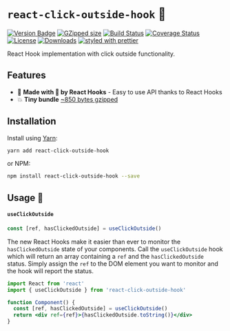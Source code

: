 # `react-click-outside-hook` 🎣

[![Version Badge][npm-version-svg]][package-url]
[![GZipped size][npm-minzip-svg]][bundlephobia-url]
[![Build Status][travis-svg]][travis-url]
[![Coverage Status][coveralls-svg]][coveralls-url]
[![License][license-image]][license-url]
[![Downloads][downloads-image]][downloads-url]
[![styled with prettier][prettier-svg]][prettier-url]

React Hook implementation with click outside functionality.

## Features

- 🎣 **Made with 💖 by React Hooks** - Easy to use API thanks to React Hooks
- 💥 **Tiny bundle** [~850 bytes gzipped][bundlephobia-url]

## Installation

Install using [Yarn](https://yarnpkg.com):

```sh
yarn add react-click-outside-hook
```

or NPM:

```sh
npm install react-click-outside-hook --save
```

## Usage 🎣

#### `useClickOutside`

```js
const [ref, hasClickedOutside] = useClickOutside()
```

The new React Hooks make it easier than ever to monitor the `hasClickedOutside` state of
your components. Call the `useClickOutside` hook which will return an array containing a `ref` and the
`hasClickedOutside` status.
Simply assign the `ref` to the DOM element you want to monitor and the hook will
report the status.

```jsx
import React from 'react'
import { useClickOutside } from 'react-click-outside-hook'

function Component() {
  const [ref, hasClickedOutside] = useClickOutside()
  return <div ref={ref}>{hasClickedOutside.toString()}</div>
}
```

[package-url]: https://npmjs.org/package/react-click-outside-hook
[npm-version-svg]: https://img.shields.io/npm/v/react-click-outside-hook.svg
[npm-minzip-svg]: https://img.shields.io/bundlephobia/minzip/react.svg
[bundlephobia-url]: https://bundlephobia.com/result?p=react-click-outside-hook
[travis-svg]: https://travis-ci.com/bdeloeste/react-click-outside-hook.svg
[travis-url]: https://travis-ci.com/bdeloeste/react-click-outside-hook
[coveralls-svg]: https://coveralls.io/repos/github/bdeloeste/react-click-outside-hook/badge.svg?branch=master
[coveralls-url]: https://coveralls.io/github/bdeloeste/react-click-outside-hook?branch=master
[license-image]: http://img.shields.io/npm/l/react-click-outside-hook.svg
[license-url]: LICENSE
[downloads-image]: http://img.shields.io/npm/dm/react-click-outside-hook.svg
[downloads-url]: http://npm-stat.com/charts.html?package=react-click-outside-hook
[prettier-svg]: https://img.shields.io/badge/styled_with-prettier-ff69b4.svg
[prettier-url]: https://github.com/prettier/prettier
